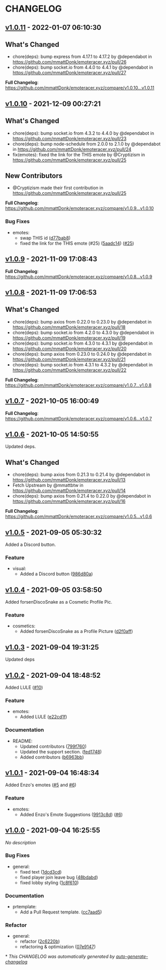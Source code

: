 # CHANGELOG

## [v1.0.11](https://github.com/mmattDonk/emoteracer.xyz/releases/tag/v1.0.11) - 2022-01-07 06:10:30

## What's Changed
* chore(deps): bump express from 4.17.1 to 4.17.2 by @dependabot in https://github.com/mmattDonk/emoteracer.xyz/pull/26
* chore(deps): bump socket.io from 4.4.0 to 4.4.1 by @dependabot in https://github.com/mmattDonk/emoteracer.xyz/pull/27


**Full Changelog**: https://github.com/mmattDonk/emoteracer.xyz/compare/v1.0.10...v1.0.11

## [v1.0.10](https://github.com/mmattDonk/emoteracer.xyz/releases/tag/v1.0.10) - 2021-12-09 00:27:21

## What's Changed
* chore(deps): bump socket.io from 4.3.2 to 4.4.0 by @dependabot in https://github.com/mmattDonk/emoteracer.xyz/pull/23
* chore(deps): bump node-schedule from 2.0.0 to 2.1.0 by @dependabot in https://github.com/mmattDonk/emoteracer.xyz/pull/24
* fix(emotes): fixed the link for the THIS emote by @Cryptizism in https://github.com/mmattDonk/emoteracer.xyz/pull/25

## New Contributors
* @Cryptizism made their first contribution in https://github.com/mmattDonk/emoteracer.xyz/pull/25

**Full Changelog**: https://github.com/mmattDonk/emoteracer.xyz/compare/v1.0.9...v1.0.10

### Bug Fixes

- emotes:
  - swap THIS id ([d77bab8](https://github.com/mmattDonk/emoteracer.xyz/commit/d77bab81519cd5daa0419dd0d0449bf028e5088f))
  - fixed the link for the THIS emote (#25) ([5aadc14](https://github.com/mmattDonk/emoteracer.xyz/commit/5aadc14f60f839410e89991beac7a0750542c6bf)) ([#25](https://github.com/mmattDonk/emoteracer.xyz/pull/25))

## [v1.0.9](https://github.com/mmattDonk/emoteracer.xyz/releases/tag/v1.0.9) - 2021-11-09 17:08:43

**Full Changelog**: https://github.com/mmattDonk/emoteracer.xyz/compare/v1.0.8...v1.0.9

## [v1.0.8](https://github.com/mmattDonk/emoteracer.xyz/releases/tag/v1.0.8) - 2021-11-09 17:06:53

## What's Changed
* chore(deps): bump axios from 0.22.0 to 0.23.0 by @dependabot in https://github.com/mmattDonk/emoteracer.xyz/pull/18
* chore(deps): bump socket.io from 4.2.0 to 4.3.0 by @dependabot in https://github.com/mmattDonk/emoteracer.xyz/pull/19
* chore(deps): bump socket.io from 4.3.0 to 4.3.1 by @dependabot in https://github.com/mmattDonk/emoteracer.xyz/pull/20
* chore(deps): bump axios from 0.23.0 to 0.24.0 by @dependabot in https://github.com/mmattDonk/emoteracer.xyz/pull/21
* chore(deps): bump socket.io from 4.3.1 to 4.3.2 by @dependabot in https://github.com/mmattDonk/emoteracer.xyz/pull/22


**Full Changelog**: https://github.com/mmattDonk/emoteracer.xyz/compare/v1.0.7...v1.0.8

## [v1.0.7](https://github.com/mmattDonk/emoteracer.xyz/releases/tag/v1.0.7) - 2021-10-05 16:00:49

**Full Changelog**: https://github.com/mmattDonk/emoteracer.xyz/compare/v1.0.6...v1.0.7

## [v1.0.6](https://github.com/mmattDonk/emoteracer.xyz/releases/tag/v1.0.6) - 2021-10-05 14:50:55

Updated deps.
## What's Changed
* chore(deps): bump axios from 0.21.3 to 0.21.4 by @dependabot in https://github.com/mmattDonk/emoteracer.xyz/pull/13
* Fetch Upstream by @mmattbtw in https://github.com/mmattDonk/emoteracer.xyz/pull/14
* chore(deps): bump axios from 0.21.4 to 0.22.0 by @dependabot in https://github.com/mmattDonk/emoteracer.xyz/pull/16


**Full Changelog**: https://github.com/mmattDonk/emoteracer.xyz/compare/v1.0.5...v1.0.6

## [v1.0.5](https://github.com/mmattDonk/emoteracer.xyz/releases/tag/v1.0.5) - 2021-09-05 05:30:32

Added a Discord button.

### Feature

- visual:
  - Added a Discord button ([986d80a](https://github.com/mmattDonk/emoteracer.xyz/commit/986d80aa2349660211eb33a4b956c73fcec727ea))

## [v1.0.4](https://github.com/mmattDonk/emoteracer.xyz/releases/tag/v1.0.4) - 2021-09-05 03:58:50

Added forsenDiscoSnake as a Cosmetic Profile Pic.

### Feature

- cosmetics:
  - Added forsenDiscoSnake as a Profile Picture ([d2f0aff](https://github.com/mmattDonk/emoteracer.xyz/commit/d2f0aff2a69ff2fefb2d27fe79e2b70ff406dc20))

## [v1.0.3](https://github.com/mmattDonk/emoteracer.xyz/releases/tag/v1.0.3) - 2021-09-04 19:31:25

Updated deps

## [v1.0.2](https://github.com/mmattDonk/emoteracer.xyz/releases/tag/v1.0.2) - 2021-09-04 18:48:52

Added LULE ([#10](https://github.com/mmattbtw/emoteracer.xyz/issues/10))

### Feature

- emotes:
  - Added LULE ([e22cd1f](https://github.com/mmattDonk/emoteracer.xyz/commit/e22cd1f79e722cc29b1fe0f139428ebccf4cecee))

### Documentation

- README:
  - Updated contributors ([799f760](https://github.com/mmattDonk/emoteracer.xyz/commit/799f76042c88a4a3a9c1598c72d8c03b6ac6aaf4))
  - Updated the support section. ([fed1748](https://github.com/mmattDonk/emoteracer.xyz/commit/fed1748f4cbaf44f6d2a553c9b8bf3c146b29321))
  - Added contributors ([b6963bb](https://github.com/mmattDonk/emoteracer.xyz/commit/b6963bb4200231445ec2239c9a7fb0fe88239574))

## [v1.0.1](https://github.com/mmattDonk/emoteracer.xyz/releases/tag/v1.0.1) - 2021-09-04 16:48:34

Added Enzo's emotes ([#5](https://github.com/mmattbtw/emoteracer.xyz/issues/5) and [#6](https://github.com/mmattbtw/emoteracer.xyz/pull/6))

### Feature

- emotes:
  - Added Enzo's Emote Suggestions ([9913c8d](https://github.com/mmattDonk/emoteracer.xyz/commit/9913c8d512c8e6f78fdba0e428e0399a5105739b)) ([#6](https://github.com/mmattDonk/emoteracer.xyz/pull/6))

## [v1.0.0](https://github.com/mmattDonk/emoteracer.xyz/releases/tag/v1.0.0) - 2021-09-04 16:25:55

*No description*

### Bug Fixes

- general:
  - fixed text ([1dcd3cd](https://github.com/mmattDonk/emoteracer.xyz/commit/1dcd3cdf88d4d49554f044d6c7f65f2835a29a97))
  - fixed player join leave bug ([48bdabd](https://github.com/mmattDonk/emoteracer.xyz/commit/48bdabdeb198170dd8fdf99ec05fd42574d9db00))
  - fixed lobby styling ([1c8f610](https://github.com/mmattDonk/emoteracer.xyz/commit/1c8f610f822cacad9e0f26f86a3d16b8ccc83259))

### Documentation

- prtemplate:
  - Add a Pull Request template. ([cc7aad5](https://github.com/mmattDonk/emoteracer.xyz/commit/cc7aad5fde50819b4f780d7c487f13b9347a0d06))

### Refactor

- general:
  - refactor ([2c6220b](https://github.com/mmattDonk/emoteracer.xyz/commit/2c6220b7b0528b0dcf35e8cba3b4d39ebf07c540))
  - refactoring & optimization ([07e9147](https://github.com/mmattDonk/emoteracer.xyz/commit/07e9147419aa2a5f40021dc49c750ac8154cf389))

\* *This CHANGELOG was automatically generated by [auto-generate-changelog](https://github.com/BobAnkh/auto-generate-changelog)*
